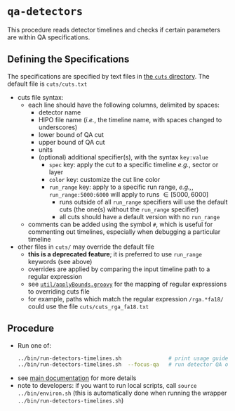 # `qa-detectors`

This procedure reads detector timelines and checks if certain parameters are within
QA specifications.

## Defining the Specifications
The specifications are specified by text files in [the `cuts` directory](cuts). The default file is `cuts/cuts.txt`
- cuts file syntax:
  - each line should have the following columns, delimited by spaces:
    - detector name
    - HIPO file name (_i.e._, the timeline name, with spaces changed to underscores)
    - lower bound of QA cut
    - upper bound of QA cut
    - units
    - (optional) additional specifier(s), with the syntax `key:value`
      - `spec` key: apply the cut to a specific timeline _e.g._, sector or layer
      - `color` key: customize the cut line color
      - `run_range` key: apply to a specific run range, _e.g.,_, `run_range:5000:6000` will apply to runs $\in[5000,6000]$
        - runs outside of all `run_range` specifiers will use the default cuts (the one(s) without the `run_range` specifier)
        - all cuts should have a default version with no `run_range`
  - comments can be added using the symbol `#`, which is useful for commenting out timelines, especially when debugging a particular timeline
- other files in `cuts/` may override the default file
  - **this is a deprecated feature**; it is preferred to use `run_range` keywords (see above)
  - overrides are applied by comparing the input timeline path to a regular expression
  - see [`util/applyBounds.groovy`](util/applyBounds.groovy) for the mapping of regular expressions to overriding cuts file
  - for example, paths which match the regular expression `/rga.*fa18/` could use the file `cuts/cuts_rga_fa18.txt`

## Procedure
- Run one of:
  ```bash
  ../bin/run-detectors-timelines.sh               # print usage guide
  ../bin/run-detectors-timelines.sh  --focus-qa   # run detector QA only (for debugging this QA code; you may need to set other options)
  ```
- see [main documentation](../README.md) for more details
- note to developers: if you want to run local scripts, call `source ../bin/environ.sh` (this is
  automatically done when running the wrapper `../bin/run-detectors-timelines.sh`)
